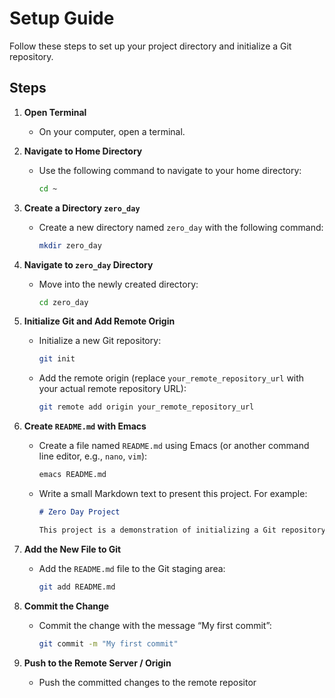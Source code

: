 # Setup Guide

Follow these steps to set up your project directory and initialize a Git repository.

## Steps

1. **Open Terminal**
    - On your computer, open a terminal.

2. **Navigate to Home Directory**
    - Use the following command to navigate to your home directory:
      ```sh
      cd ~
      ```

3. **Create a Directory `zero_day`**
    - Create a new directory named `zero_day` with the following command:
      ```sh
      mkdir zero_day
      ```

4. **Navigate to `zero_day` Directory**
    - Move into the newly created directory:
      ```sh
      cd zero_day
      ```

5. **Initialize Git and Add Remote Origin**
    - Initialize a new Git repository:
      ```sh
      git init
      ```
    - Add the remote origin (replace `your_remote_repository_url` with your actual remote repository URL):
      ```sh
      git remote add origin your_remote_repository_url
      ```

6. **Create `README.md` with Emacs**
    - Create a file named `README.md` using Emacs (or another command line editor, e.g., `nano`, `vim`):
      ```sh
      emacs README.md
      ```
    - Write a small Markdown text to present this project. For example:
      ```markdown
      # Zero Day Project

      This project is a demonstration of initializing a Git repository and managing files within it.
      ```

7. **Add the New File to Git**
    - Add the `README.md` file to the Git staging area:
      ```sh
      git add README.md
      ```

8. **Commit the Change**
    - Commit the change with the message “My first commit”:
      ```sh
      git commit -m "My first commit"
      ```

9. **Push to the Remote Server / Origin**
    - Push the committed changes to the remote repositor

